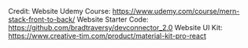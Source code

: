 Credit:
Website Udemy Course: https://www.udemy.com/course/mern-stack-front-to-back/
Website Starter Code: https://github.com/bradtraversy/devconnector_2.0
Website UI Kit: https://www.creative-tim.com/product/material-kit-pro-react
